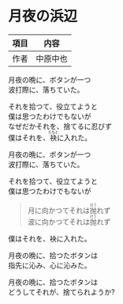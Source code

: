 # 月夜の浜辺

| 項目 | 内容     |
| ---- | -------- |
| 作者 | 中原中也 |

月夜の晩に、ボタンが一つ  
波打際に、落ちていた。

それを拾つて、役立てようと  
僕は思つたわけでもないが  
なぜだかそれを、捨てるに忍びず  
僕はそれを、<ruby>袂<rp>(</rp><rt>たもと</rt><rp>)</rp></ruby>に入れた。  

月夜の晩に、ボタンが一つ<br>
波打際に、落ちていた。<br>

それを拾つて、役立てようと  
僕は思つたわけでもないが  
> 月に向かつてそれは<ruby>抛<rp>(</rp><rt>ほう</rt><rp>)</rp></ruby>れず  
> 波に向かつてそれは<ruby>抛<rp>(</rp><rt>ほう</rt><rp>)</rp></ruby>れず

僕はそれを、袂に入れた。  

月夜の晩に、拾つたボタンは  
指先に沁み、心に沁みた。  

月夜の晩に、拾つたボタンは  
どうしてそれが、捨てられようか?  
